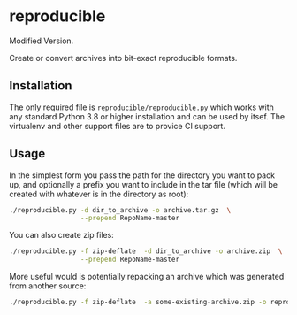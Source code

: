 # reproducible

Modified Version.

Create or convert archives into bit-exact reproducible formats.

## Installation

The only required file is `reproducible/reproducible.py` which works with any standard Python 3.8 or higher
installation and can be used by itsef. The virtualenv and other support files are to provice CI support.

## Usage

In the simplest form you pass the path for the directory you want to pack up, and optionally
a prefix you want to include in the tar file (which will be created with whatever is in the
directory as root):

```bash
./reproducible.py -d dir_to_archive -o archive.tar.gz  \
                  --prepend RepoName-master
```

You can also create zip files:

```bash
./reproducible.py -f zip-deflate  -d dir_to_archive -o archive.zip  \
                  --prepend RepoName-master
```

More useful would is potentially repacking an archive which was generated from another source:

```bash
./reproducible.py -f zip-deflate  -a some-existing-archive.zip -o reproducible-archive.zip
```
